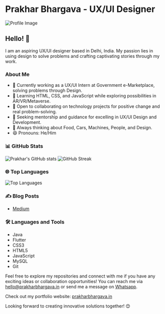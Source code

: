 # Prakhar Bhargava - UX/UI Designer

![Profile Image](https://mir-s3-cdn-cf.behance.net/user/276/c815ee327425345.5f63347d1d1ab.jpg)

## Hello! 👋
I am an aspiring UX/UI designer based in Delhi, India. My passion lies in using design to solve problems and crafting captivating stories through my work.

### About Me
- 🔭 Currently working as a UX/UI Intern at Government e-Marketplace, solving problems through Design.
- 🌱 Learning HTML, CSS, and JavaScript while exploring possibilities in AR/VR/Metaverse.
- 👯 Open to collaborating on technology projects for positive change and real problem-solving.
- 🤔 Seeking mentorship and guidance for excelling in UX/UI Design and Development.
- 💬 Always thinking about Food, Cars, Machines, People, and Design.
- 😄 Pronouns: He/Him

### 📊 GitHub Stats
![Prakhar's GitHub stats](https://github-readme-stats.vercel.app/api?username=prakhar20394&theme=tokyonight&show_icons=true)
![GitHub Streak](https://github-readme-streak-stats.herokuapp.com?user=prakhar20394&theme=dark&date_format=j%20M%5B%20Y%5D)

### 🌐 Top Languages
![Top Languages](https://github-readme-stats.vercel.app/api/top-langs/?username=prakhar20394)

### :writing_hand: Blog Posts
- [Medium](https://medium.com/@prakharbhargava35)

### :hammer_and_wrench: Languages and Tools
- Java
- Flutter
- CSS3
- HTML5
- JavaScript
- MySQL
- Git

Feel free to explore my repositories and connect with me if you have any exciting ideas or collaboration opportunities! You can reach me via [hello@prakharbhargava.in](mailto:hello@prakharbhargava.in) or send me a message on [Whatsapp](http://wa.me/+919899326396).

Check out my portfolio website: [prakharbhargava.in](https://prakharbhargava.in)

Looking forward to creating innovative solutions together! 😊
